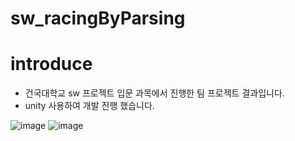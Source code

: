 # sw_racingByParsing

# introduce
- 건국대학교 sw 프로젝트 입문 과목에서 진행한 팀 프로젝트 결과입니다. 
- unity 사용하여 개발 진행 했습니다. 

![image](https://github.com/sj030/sw_racingByParsing/assets/127181878/321839e1-2cbf-4722-896e-baddd14748ed)
![image](https://github.com/sj030/sw_racingByParsing/assets/127181878/77eefc1a-0bd8-4b17-99be-73983984af03)
